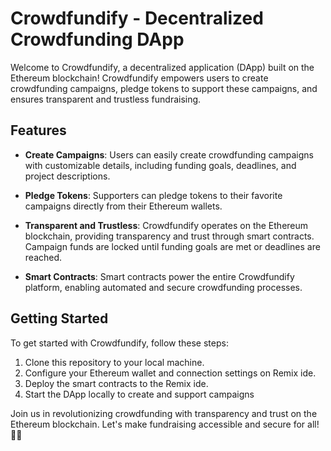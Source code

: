 # Crowdfundify - Decentralized Crowdfunding DApp

Welcome to Crowdfundify, a decentralized application (DApp) built on the Ethereum blockchain! Crowdfundify empowers users to create crowdfunding campaigns, pledge tokens to support these campaigns, and ensures transparent and trustless fundraising.

## Features

- **Create Campaigns**: Users can easily create crowdfunding campaigns with customizable details, including funding goals, deadlines, and project descriptions.

- **Pledge Tokens**: Supporters can pledge tokens to their favorite campaigns directly from their Ethereum wallets.

- **Transparent and Trustless**: Crowdfundify operates on the Ethereum blockchain, providing transparency and trust through smart contracts. Campaign funds are locked until funding goals are met or deadlines are reached.

- **Smart Contracts**: Smart contracts power the entire Crowdfundify platform, enabling automated and secure crowdfunding processes.

## Getting Started

To get started with Crowdfundify, follow these steps:

1. Clone this repository to your local machine.
2. Configure your Ethereum wallet and connection settings on Remix ide.
3. Deploy the smart contracts to the Remix ide.
5. Start the DApp locally to create and support campaigns

Join us in revolutionizing crowdfunding with transparency and trust on the Ethereum blockchain. Let's make fundraising accessible and secure for all! 🚀🌐


